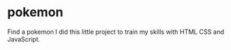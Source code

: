 # pokemon
Find a pokemon
I did this little project to train my skills with HTML CSS and JavaScript.

